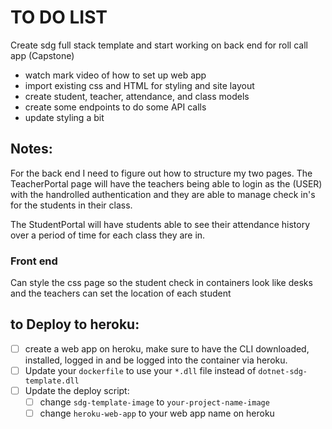 # TO DO LIST

Create sdg full stack template and start working on back end for roll call app (Capstone)

- watch mark video of how to set up web app
- import existing css and HTML for styling and site layout
- create student, teacher, attendance, and class models
- create some endpoints to do some API calls
- update styling a bit

## Notes:

For the back end I need to figure out how to structure my two pages.
The TeacherPortal page will have the teachers being able to login as the (USER) with the handrolled authentication and they are able to manage check in's for the students in their class.

The StudentPortal will have students able to see their attendance history over a period of time for each class they are in.

### Front end

Can style the css page so the student check in containers look like desks and the teachers can set the location of each student

## to Deploy to heroku:

- [ ] create a web app on heroku, make sure to have the CLI downloaded, installed, logged in and be logged into the container via heroku.
- [ ] Update your `dockerfile` to use your `*.dll` file instead of `dotnet-sdg-template.dll`
- [ ] Update the deploy script:
  - [ ] change `sdg-template-image` to `your-project-name-image`
  - [ ] change `heroku-web-app` to your web app name on heroku
